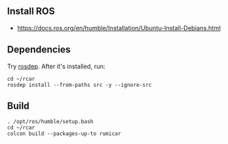 ## Install ROS

* https://docs.ros.org/en/humble/Installation/Ubuntu-Install-Debians.html

## Dependencies
Try [rosdep](https://docs.ros.org/en/humble/Tutorials/Intermediate/Rosdep.html). After it's installed, run:
```
cd ~/rcar
rosdep install --from-paths src -y --ignore-src
```

## Build

```
. /opt/ros/humble/setup.bash
cd ~/rcar
colcon build --packages-up-to rumicar
```
